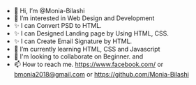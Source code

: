 - 👋 Hi, I’m @Monia-Bilashi
- 👀 I’m interested in Web Design and Development
- ✨ I can Convert PSD to HTML.
- ✨ I can Designed Landing page by Using HTML, CSS.
- ✨ I can Create Email Signature by HTML.
- 🌱 I’m currently learning HTML, CSS and Javascript
- 💞️ I'm looking to collaborate on Beginner. and 
- 📫 How to reach me. https://www.facebook.com/ or bmonia2018@gmail.com or https://github.com/Monia-Bilashi

<!---
Monia-Bilashi/Monia-Bilashi is a ✨ special ✨ repository because its `README.md` (this file) appears on your GitHub profile.
You can click the Preview link to take a look at your changes.
--->
